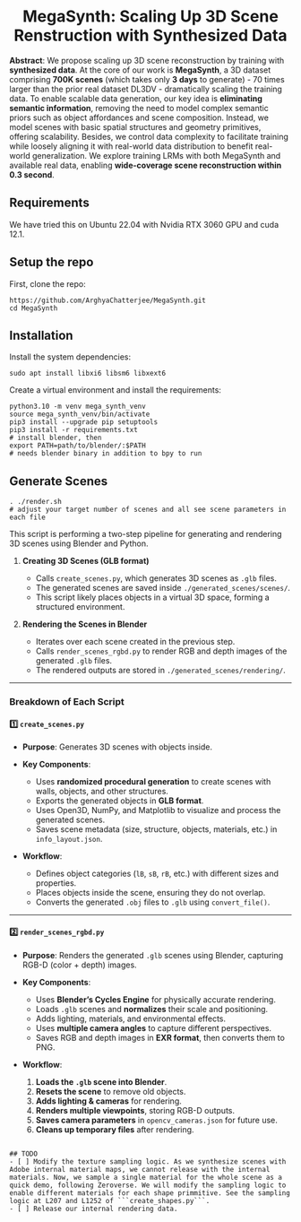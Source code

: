 <div align="center">

# MegaSynth: Scaling Up 3D Scene Renstruction with Synthesized Data

</div>

**Abstract**: We propose scaling up 3D scene reconstruction by training with <b>synthesized data</b>. At the core of our work is <b>MegaSynth</b>, a 3D dataset comprising <b>700K scenes</b> (which takes only <b>3 days</b> to generate) - 70 times larger than the prior real dataset DL3DV - dramatically scaling the training data. To enable scalable data generation, our key idea is <b>eliminating semantic information</b>, removing the need to model complex semantic priors such as object affordances and scene composition. Instead, we model scenes with basic spatial structures and geometry primitives, offering scalability. Besides, we control data complexity to facilitate training while loosely aligning it with real-world data distribution to benefit real-world generalization. We explore training LRMs with both MegaSynth and available real data, enabling <b>wide-coverage scene reconstruction within 0.3 second</b>.

## Requirements
We have tried this on Ubuntu 22.04 with Nvidia RTX 3060 GPU and cuda 12.1.

## Setup the repo
First, clone the repo:
```
https://github.com/ArghyaChatterjee/MegaSynth.git
cd MegaSynth
```

## Installation
Install the system dependencies:
```
sudo apt install libxi6 libsm6 libxext6
```
Create a virtual environment and install the requirements:
```
python3.10 -m venv mega_synth_venv
source mega_synth_venv/bin/activate
pip3 install --upgrade pip setuptools
pip3 install -r requirements.txt
# install blender, then
export PATH=path/to/blender/:$PATH  
# needs blender binary in addition to bpy to run
```

## Generate Scenes
```
. ./render.sh 
# adjust your target number of scenes and all see scene parameters in each file
```

This script is performing a two-step pipeline for generating and rendering 3D scenes using Blender and Python.

1. **Creating 3D Scenes (GLB format)**
   - Calls `create_scenes.py`, which generates 3D scenes as `.glb` files.
   - The generated scenes are saved inside `./generated_scenes/scenes/`.
   - This script likely places objects in a virtual 3D space, forming a structured environment.

2. **Rendering the Scenes in Blender**
   - Iterates over each scene created in the previous step.
   - Calls `render_scenes_rgbd.py` to render RGB and depth images of the generated `.glb` files.
   - The rendered outputs are stored in `./generated_scenes/rendering/`.

---

### **Breakdown of Each Script**
#### **1️⃣ `create_scenes.py`**
- **Purpose**: Generates 3D scenes with objects inside.
- **Key Components**:
  - Uses **randomized procedural generation** to create scenes with walls, objects, and other structures.
  - Exports the generated objects in **GLB format**.
  - Uses Open3D, NumPy, and Matplotlib to visualize and process the generated scenes.
  - Saves scene metadata (size, structure, objects, materials, etc.) in `info_layout.json`.

- **Workflow**:
  - Defines object categories (`lB`, `sB`, `rB`, etc.) with different sizes and properties.
  - Places objects inside the scene, ensuring they do not overlap.
  - Converts the generated `.obj` files to `.glb` using `convert_file()`.

---

#### **2️⃣ `render_scenes_rgbd.py`**
- **Purpose**: Renders the generated `.glb` scenes using Blender, capturing RGB-D (color + depth) images.
- **Key Components**:
  - Uses **Blender’s Cycles Engine** for physically accurate rendering.
  - Loads `.glb` scenes and **normalizes** their scale and positioning.
  - Adds lighting, materials, and environmental effects.
  - Uses **multiple camera angles** to capture different perspectives.
  - Saves RGB and depth images in **EXR format**, then converts them to PNG.

- **Workflow**:
  1. **Loads the `.glb` scene into Blender**.
  2. **Resets the scene** to remove old objects.
  3. **Adds lighting & cameras** for rendering.
  4. **Renders multiple viewpoints**, storing RGB-D outputs.
  5. **Saves camera parameters** in `opencv_cameras.json` for future use.
  6. **Cleans up temporary files** after rendering.
```

## TODO
- [ ] Modify the texture sampling logic. As we synthesize scenes with Adobe internal material maps, we cannot release with the internal materials. Now, we sample a single material for the whole scene as a quick demo, following Zeroverse. We will modify the sampling logic to enable different materials for each shape primmitive. See the sampling logic at L207 and L1252 of ```create_shapes.py```.
- [ ] Release our internal rendering data.
